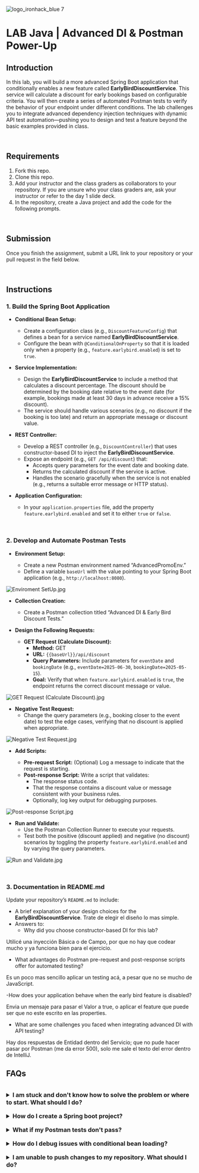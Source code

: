 ![logo_ironhack_blue 7](https://user-images.githubusercontent.com/23629340/40541063-a07a0a8a-601a-11e8-91b5-2f13e4e6b441.png)

# LAB Java | Advanced DI & Postman Power-Up

## Introduction

In this lab, you will build a more advanced Spring Boot application that conditionally enables a new feature called **EarlyBirdDiscountService**. This service will calculate a discount for early bookings based on configurable criteria. You will then create a series of automated Postman tests to verify the behavior of your endpoint under different conditions. The lab challenges you to integrate advanced dependency injection techniques with dynamic API test automation—pushing you to design and test a feature beyond the basic examples provided in class.

<br />

## Requirements

1. Fork this repo.
2. Clone this repo.
3. Add your instructor and the class graders as collaborators to your repository. If you are unsure who your class graders are, ask your instructor or refer to the day 1 slide deck.
4. In the repository, create a Java project and add the code for the following prompts.

<br />

## Submission

Once you finish the assignment, submit a URL link to your repository or your pull request in the field below.

<br />

## Instructions

### 1. Build the Spring Boot Application

- **Conditional Bean Setup:**

  - Create a configuration class (e.g., `DiscountFeatureConfig`) that defines a bean for a service named **EarlyBirdDiscountService**.
  - Configure the bean with `@ConditionalOnProperty` so that it is loaded only when a property (e.g., `feature.earlybird.enabled`) is set to `true`.

- **Service Implementation:**

  - Design the **EarlyBirdDiscountService** to include a method that calculates a discount percentage. The discount should be determined by the booking date relative to the event date (for example, bookings made at least 30 days in advance receive a 15% discount).
  - The service should handle various scenarios (e.g., no discount if the booking is too late) and return an appropriate message or discount value.

- **REST Controller:**

  - Develop a REST controller (e.g., `DiscountController`) that uses constructor-based DI to inject the **EarlyBirdDiscountService**.
  - Expose an endpoint (e.g., `GET /api/discount`) that:
    - Accepts query parameters for the event date and booking date.
    - Returns the calculated discount if the service is active.
    - Handles the scenario gracefully when the service is not enabled (e.g., returns a suitable error message or HTTP status).

- **Application Configuration:**
  - In your `application.properties` file, add the property `feature.earlybird.enabled` and set it to either `true` or `false`.

<br />

### 2. Develop and Automate Postman Tests

- **Environment Setup:**

  - Create a new Postman environment named “AdvancedPromoEnv.”
  - Define a variable `baseUrl` with the value pointing to your Spring Boot application (e.g., `http://localhost:8080`).

![Enviroment SetUp.jpg](img/Enviroment%20SetUp.jpg)

- **Collection Creation:**

  - Create a Postman collection titled “Advanced DI & Early Bird Discount Tests.”

- **Design the Following Requests:**

  - **GET Request (Calculate Discount):**
    - **Method:** GET
    - **URL:** `{{baseUrl}}/api/discount`
    - **Query Parameters:** Include parameters for `eventDate` and `bookingDate` (e.g., `eventDate=2025-06-30`, `bookingDate=2025-05-15`).
    - **Goal:** Verify that when `feature.earlybird.enabled` is `true`, the endpoint returns the correct discount message or value.
  
![GET Request (Calculate Discount).jpg](img/GET%20Request%20%28Calculate%20Discount%29.jpg)

  - **Negative Test Request:**
    - Change the query parameters (e.g., booking closer to the event date) to test the edge cases, verifying that no discount is applied when appropriate.

![Negative Test Request.jpg](img/Negative%20Test%20Request.jpg)

- **Add Scripts:**

  - **Pre-request Script:** (Optional) Log a message to indicate that the request is starting.
  - **Post-response Script:** Write a script that validates:
    - The response status code.
    - That the response contains a discount value or message consistent with your business rules.
    - Optionally, log key output for debugging purposes.

![Post-response Script.jpg](img/Post-response%20Script.jpg)

- **Run and Validate:**
  - Use the Postman Collection Runner to execute your requests.
  - Test both the positive (discount applied) and negative (no discount) scenarios by toggling the property `feature.earlybird.enabled` and by varying the query parameters.


![Run and Validate.jpg](img/Run%20and%20Validate.jpg)

<br />

### 3. Documentation in README.md

Update your repository’s `README.md` to include:

- A brief explanation of your design choices for the **EarlyBirdDiscountService**.
Trate de elegir el diseño lo mas simple.
- Answers to:
  - Why did you choose constructor-based DI for this lab?
  
Utilicé una inyección Básica o de Campo, por que no hay que codear mucho y ya funciona bien para el ejercicio.
  
  - What advantages do Postman pre-request and post-response scripts offer for automated testing?

Es un poco mas sencillo aplicar un testing acá, a pesar que no se mucho de JavaScript.

  -How does your application behave when the early bird feature is disabled?
 
Envia un mensaje para pasar el Valor a true, o aplicar el feature que puede ser que no este escrito en las properties. 

  - What are some challenges you faced when integrating advanced DI with API testing?

Hay dos respuestas de Entidad dentro del Servicio; que no pude hacer pasar por Postman (me da error 500), solo me sale el texto del error dentro de IntelliJ.
<br />

## FAQs

<br>

<details>
  <summary style="font-size: 16px; cursor: pointer; outline: none; font-weight: bold;">I am stuck and don't know how to solve the problem or where to start. What should I do?</summary>

<br> <!-- ✅ -->

If you are stuck in your code and don't know how to solve the problem or where to start, you should take a step back and try to form a clear, straight forward question about the specific issue you are facing. The process you will go through while trying to define this question, will help you narrow down the problem and come up with potential solutions.

For example, are you facing a problem because you don't understand the concept or are you receiving an error message that you don't know how to fix? It is usually helpful to try to state the problem as clearly as possible, including any error messages you are receiving. This can help you communicate the issue to others and potentially get help from classmates or online resources.

Once you have a clear understanding of the problem, you should be able to start working toward the solution.

</details>

<br>

<details>
  <summary style="font-size: 16px; cursor: pointer; outline: none; font-weight: bold;">How do I create a Spring boot project?</summary>

<br> <!-- ✅ -->

Spring boot is a framework for creating stand-alone, production-grade applications that are easy to launch and run. The best way to create a Spring boot project is to use the Spring Initializer website. The website provides a convenient way to generate a basic project structure with all the necessary dependencies and configurations.

- Step 1: Go to [start.spring.io](https://start.spring.io/)
- Step 2: Choose the type of project you want to create, such as Maven or Gradle.
- Step 3: Select the version of Spring Boot you want to use.
- Step 4: Choose the dependencies you need for your project. Some common dependencies include web, jpa and data-jpa.
- Step 5: Click the "Generate" button to download the project files.

Alternatively, you can use an Integrated Development Environment (IDE) such as Eclipse or IntelliJ IDEA. These IDEs have plugins for creating Spring boot projects, making it easy to set up the environment and get started with coding.

 </details>

<br>

<details>
  <summary style="font-size: 16px; cursor: pointer; outline: none; font-weight: bold;">What if my Postman tests don't pass?</summary>

<br> <!-- ✅ -->

- Ensure your `baseUrl` environment variable is correctly set.
- Verify that your application is running and accessible.
- Check your pre-request and post-response scripts for typos or logical errors.
- Use the Postman Console (View > Show Postman Console) to debug and view logs.

  <br>

</details>

<br>

<details>
  <summary style="font-size: 16px; cursor: pointer; outline: none; font-weight: bold;">How do I debug issues with conditional bean loading?</summary>
  
  <br />
  
  - Check your `application.properties` to ensure the correct values are set.
  - Use logging in your configuration and service classes to confirm whether beans are being instantiated.
  - Review your IDE’s console output and Spring Boot startup logs for any conditional configuration warnings or errors.
  
  <br />
</details>

<br>

<details>
  <summary style="font-size: 16px; cursor: pointer; outline: none; font-weight: bold;">I am unable to push changes to my repository. What should I do?</summary>

<br> <!-- ✅ -->

If you are unable to push changes to your repository, here are a few steps that you can follow:

1. Check your internet connection: Ensure that your internet connection is stable and working.
1. Verify your repository URL: Make sure that you are using the correct repository URL to push your changes.
1. Check Git credentials: Ensure that your Git credentials are up-to-date and correct. You can check your credentials using the following command:

```bash
git config --list
```

4. Update your local repository: Before pushing changes, make sure that your local repository is up-to-date with the remote repository. You can update your local repository using the following command:

```bash
git fetch origin
```

5. Check for conflicts: If there are any conflicts between your local repository and the remote repository, resolve them before pushing changes.
6. Push changes: Once you have resolved any conflicts and updated your local repository, you can try pushing changes again using the following command:

```bash
git push origin <branch_name>
```

</details>
